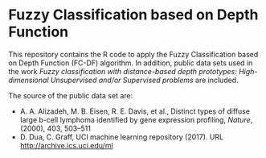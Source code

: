 # Fuzzy Classification based on Depth Function

 This repository contains the R code to apply the Fuzzy Classification based on Depth Function (FC-DF) algorithm. In addition, public data sets used in the work  *Fuzzy classification with distance-based depth prototypes: High-dimensional Unsupervised and/or Supervised problems* are included. 

The source of the public data set are:
 - A. A. Alizadeh, M. B. Eisen, R. E. Davis, et al., Distinct types of diffuse large b-cell lymphoma identified by gene expression profiling, *Nature*, (2000), 403, 503–511
 - D. Dua, C. Graff, UCI machine learning repository (2017). URL http://archive.ics.uci.edu/ml
